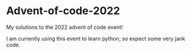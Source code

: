 # Advent-of-code-2022
My solutions to the 2022 advent of code event!

I am currently using this event to learn python, so expect some very jank code.
